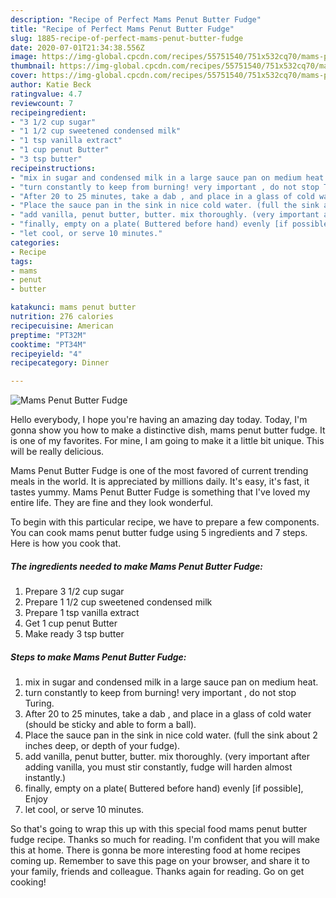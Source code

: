 ```yaml
---
description: "Recipe of Perfect Mams Penut Butter Fudge"
title: "Recipe of Perfect Mams Penut Butter Fudge"
slug: 1885-recipe-of-perfect-mams-penut-butter-fudge
date: 2020-07-01T21:34:38.556Z
image: https://img-global.cpcdn.com/recipes/55751540/751x532cq70/mams-penut-butter-fudge-recipe-main-photo.jpg
thumbnail: https://img-global.cpcdn.com/recipes/55751540/751x532cq70/mams-penut-butter-fudge-recipe-main-photo.jpg
cover: https://img-global.cpcdn.com/recipes/55751540/751x532cq70/mams-penut-butter-fudge-recipe-main-photo.jpg
author: Katie Beck
ratingvalue: 4.7
reviewcount: 7
recipeingredient:
- "3 1/2 cup sugar"
- "1 1/2 cup sweetened condensed milk"
- "1 tsp vanilla extract"
- "1 cup penut Butter"
- "3 tsp butter"
recipeinstructions:
- "mix in sugar and condensed milk in a large sauce pan on medium heat."
- "turn constantly to keep from burning! very important , do not stop Turing."
- "After 20 to 25 minutes, take a dab , and place in a glass of cold water (should be sticky and able to form a ball)."
- "Place the sauce pan in the sink in nice cold water. (full the sink about 2 inches deep, or depth of your fudge)."
- "add vanilla, penut butter, butter. mix thoroughly. (very important after adding vanilla, you must stir constantly, fudge will harden almost instantly.)"
- "finally, empty on a plate( Buttered before hand) evenly [if possible], Enjoy"
- "let cool, or serve 10 minutes."
categories:
- Recipe
tags:
- mams
- penut
- butter

katakunci: mams penut butter 
nutrition: 276 calories
recipecuisine: American
preptime: "PT32M"
cooktime: "PT34M"
recipeyield: "4"
recipecategory: Dinner

---
```



![Mams Penut Butter Fudge](https://img-global.cpcdn.com/recipes/55751540/751x532cq70/mams-penut-butter-fudge-recipe-main-photo.jpg)

Hello everybody, I hope you're having an amazing day today. Today, I'm gonna show you how to make a distinctive dish, mams penut butter fudge. It is one of my favorites. For mine, I am going to make it a little bit unique. This will be really delicious.



Mams Penut Butter Fudge is one of the most favored of current trending meals in the world. It is appreciated by millions daily. It's easy, it's fast, it tastes yummy. Mams Penut Butter Fudge is something that I've loved my entire life. They are fine and they look wonderful.


To begin with this particular recipe, we have to prepare a few components. You can cook mams penut butter fudge using 5 ingredients and 7 steps. Here is how you cook that.

<!--inarticleads1-->

##### The ingredients needed to make Mams Penut Butter Fudge:

1. Prepare 3 1/2 cup sugar
1. Prepare 1 1/2 cup sweetened condensed milk
1. Prepare 1 tsp vanilla extract
1. Get 1 cup penut Butter
1. Make ready 3 tsp butter




<!--inarticleads2-->

##### Steps to make Mams Penut Butter Fudge:

1. mix in sugar and condensed milk in a large sauce pan on medium heat.
1. turn constantly to keep from burning! very important , do not stop Turing.
1. After 20 to 25 minutes, take a dab , and place in a glass of cold water (should be sticky and able to form a ball).
1. Place the sauce pan in the sink in nice cold water. (full the sink about 2 inches deep, or depth of your fudge).
1. add vanilla, penut butter, butter. mix thoroughly. (very important after adding vanilla, you must stir constantly, fudge will harden almost instantly.)
1. finally, empty on a plate( Buttered before hand) evenly [if possible], Enjoy
1. let cool, or serve 10 minutes.




So that's going to wrap this up with this special food mams penut butter fudge recipe. Thanks so much for reading. I'm confident that you will make this at home. There is gonna be more interesting food at home recipes coming up. Remember to save this page on your browser, and share it to your family, friends and colleague. Thanks again for reading. Go on get cooking!

